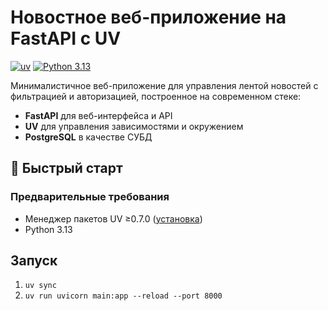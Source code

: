 # Новостное веб-приложение на FastAPI с UV

[![uv](https://img.shields.io/badge/powered_by-uv-FFD43B)](https://github.com/astral-sh/uv)
[![Python 3.13](https://img.shields.io/badge/python-3.13-blue.svg)](https://www.python.org/downloads/)

Минималистичное веб-приложение для управления лентой новостей с фильтрацией и авторизацией, построенное на современном стеке:

- **FastAPI** для веб-интерфейса и API
- **UV** для управления зависимостями и окружением
- **PostgreSQL** в качестве СУБД

## 🚀 Быстрый старт

### Предварительные требования
- Менеджер пакетов UV ≥0.7.0 ([установка](https://docs.astral.sh/uv/getting-started/))
- Python 3.13


## Запуск
1. `uv sync`
2. `uv run uvicorn main:app --reload --port 8000`
